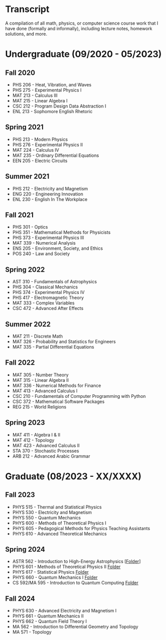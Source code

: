 # Transcript
A compilation of all math, physics, or computer science course work that I have done (formally and informally), including lecture notes, homework solutions, and more.

# Undergraduate (09/2020 - 05/2023)
## Fall 2020
- PHS 206 - Heat, Vibration, and Waves
- PHS 275 - Experimental Physics I
- MAT 213 - Calculus III
- MAT 215 - Linear Algebra I
- CSC 212 - Program Design Data Abstraction I
- ENL 213 - Sophomore English Rhetoric

## Spring 2021
- PHS 213 - Modern Physics
- PHS 276 - Experimental Physics II
- MAT 224 - Calculus IV
- MAT 235 - Ordinary Differential Equations
- EEN 205 - Electric Circuits

## Summer 2021
- PHS 212 - Electricity and Magnetism
- ENG 220 - Engineering Innovation
- ENL 230 - English In The Workplace

## Fall 2021
- PHS 301 - Optics
- PHS 351 - Mathematical Methods for Physicists
- PHS 373 - Experimental Physics III
- MAT 339 - Numerical Analysis
- ENS 205 - Environment, Society, and Ethics
- POS 240 - Law and Society

## Spring 2022
- AST 310 - Fundamentals of Astrophysics
- PHS 304 - Classical Mechanics
- PHS 374 - Experimental Physics IV
- PHS 417 - Electromagnetic Theory
- MAT 333 - Complex Variables
- CSC 472 - Advanced After Effects

## Summer 2022
- MAT 211 - Discrete Math
- MAT 326 - Probability and Statistics for Engineers
- MAT 335 - Partial Differential Equations

## Fall 2022
- MAT 305 - Number Theory
- MAT 315 - Linear Algebra II
- MAT 336 - Numerical Methods for Finance
- MAT 413 - Advanced Calculus I
- CSC 210 - Fundamentals of Computer Programming with Python
- CSC 372 - Mathematical Software Packages
- REG 215 - World Religions

## Spring 2023
- MAT 411 - Algebra I & II
- MAT 412 - Topology
- MAT 423 - Advanced Calculus II
- STA 370 - Stochastic Processes
- ARB 212 - Advanced Arabic Grammar


# Graduate (08/2023 - XX/XXXX)
## Fall 2023
- PHYS 515 - Thermal and Statistical Physics
- PHYS 530 - Electricity and Magnetism
- PHYS 550 - Quantum Mechanics
- PHYS 600 - Methods of Theoretical Physics I
- PHYS 605 - Pedagogical Methods for Physics Teaching Assistants
- PHYS 610 - Advanced Theoretical Mechanics

## Spring 2024
- ASTR 562 - Introduction to High-Energy Astrophysics [[Folder](https://github.com/ralphrazzouk/transcript/phd/year1_spring/astr562)]
- PHYS 601 - Methods of Theoretical Physics II [Folder](https://github.com/ralphrazzouk/transcript/phd/year1_spring/phys601)
- PHYS 617 - Statistical Physics [Folder](https://github.com/ralphrazzouk/transcript/phd/year1_spring/phys617)
- PHYS 660 - Quantum Mechanics I [Folder](https://github.com/ralphrazzouk/transcript/phd/year1_spring/phys660)
- CS 592/MA 595 - Introduction to Quantum Computing [Folder](https://github.com/ralphrazzouk/transcript/phd/year1_spring/ma595)

## Fall 2024
- PHYS 630 - Advanced Electricity and Magnetism I
- PHYS 661 - Quantum Mechanics II
- PHYS 662 - Quantum Field Theory I
- MA 562 - Introduction to Differential Geometry and Topology
- MA 571 - Topology
